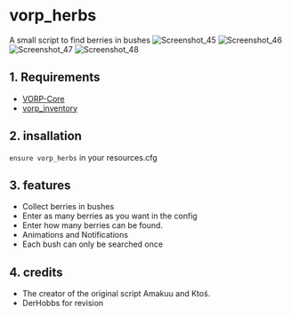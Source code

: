 # vorp_herbs

A small script to find berries in bushes 
![Screenshot_45](https://user-images.githubusercontent.com/101003021/208307709-6445bd4c-978a-4587-8bf1-6378b4dcba3a.png)
![Screenshot_46](https://user-images.githubusercontent.com/101003021/208307713-98fc09a5-e9da-44e2-a20f-fb4a669edeab.png)
![Screenshot_47](https://user-images.githubusercontent.com/101003021/208307718-b9186fef-22c8-40cc-b333-665431eff60b.png)
![Screenshot_48](https://user-images.githubusercontent.com/101003021/208307721-b31e58c4-42b3-41bb-b61b-a546c523a9cf.png)

## 1. Requirements
- [VORP-Core](https://github.com/VORPCORE/vorp-core-lua)
- [vorp_inventory](https://github.com/VORPCORE/vorp_inventory-lua)

## 2. insallation
`ensure vorp_herbs` in your resources.cfg

## 3. features
- Collect berries in bushes
- Enter as many berries as you want in the config
- Enter how many berries can be found.
- Animations and Notifications
- Each bush can only be searched once

## 4. credits
- The creator of the original script Amakuu and Ktoś.
- DerHobbs for revision
